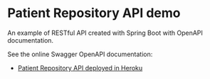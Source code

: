 # Patient Repository API demo
An example of RESTful API created with Spring Boot with OpenAPI documentation.

See the online Swagger OpenAPI documentation:
- [Patient Repository API deployed in Heroku](https://patient-repository-api.herokuapp.com/swagger-ui.html)
 

